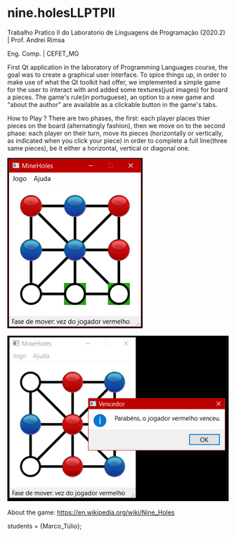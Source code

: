 # nine.holesLLPTPII

Trabalho Pratico II do Laboratorio de Linguagens de Programação (2020.2) | Prof. Andrei Rimsa

Eng. Comp. | CEFET_MG

First Qt application in the laboratory of Programming Languages course, the goal was to create a graphical user interface. To spice things up, in order to make use of
what the Qt toolkit had offer, we implemented a simple game for the user to interact with and added some textures(just images) for board a pieces. The game's rule(in portuguese),
an option to a new game and "about the author" are available as a clickable button in the game's tabs.

How to Play ?
There are two phases, the first: each player places thier pieces on the board (alternatingly fashion), 
then we move on to the second phase: each player on their turn, move its pieces (horizontally or vertically, as indicated when you click your piece)
in order to complete a full line(three same pieces),
be it either a horizontal, vertical or diagonal one.

![the game running](https://github.com/MnoZombie956/nine.holesLLPTPII/blob/main/images/running_nine_holes.png)

![congrats, red player won](https://github.com/MnoZombie956/nine.holesLLPTPII/blob/main/images/red_won.png)

About the game: https://en.wikipedia.org/wiki/Nine_Holes

students = {Marco_Túlio};
